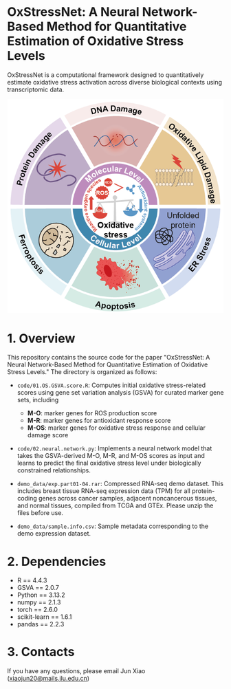 # OxStressNet: A Neural Network-Based Method for Quantitative Estimation of Oxidative Stress Levels
OxStressNet is a computational framework designed to quantitatively estimate oxidative stress activation across diverse biological contexts using transcriptomic data.
<p align="center">
  <img src="images/Figure.png" alt="OxStressNet Framework" width="600">
</p>

# 1. Overview
This repository contains the source code for the paper "OxStressNet: A Neural Network-Based Method for Quantitative Estimation of Oxidative Stress Levels." The directory is organized as follows:

- `code/01.OS.GSVA.score.R`: Computes initial oxidative stress-related scores using gene set variation analysis (GSVA) for curated marker gene sets, including
  - **M-O**: marker genes for ROS production score
  - **M-R**: marker genes for antioxidant response score
  - **M-OS**: marker genes for oxidative stress response and cellular damage score

- `code/02.neural.network.py`: Implements a neural network model that takes the GSVA-derived M-O, M-R, and M-OS scores as input and learns to predict the final oxidative stress level under biologically constrained relationships.
- `demo_data/exp.part01-04.rar`: Compressed RNA-seq demo dataset. This includes breast tissue RNA-seq expression data (TPM) for all protein-coding genes across cancer samples, adjacent noncancerous tissues, and normal tissues, compiled from TCGA and GTEx. Please unzip the files before use.
- `demo_data/sample.info.csv`: Sample metadata corresponding to the demo expression dataset.
  
# 2. Dependencies
- R == 4.4.3
- GSVA == 2.0.7
- Python == 3.13.2
- numpy == 2.1.3
- torch == 2.6.0
- scikit-learn == 1.6.1
- pandas == 2.2.3

# 3. Contacts
If you have any questions, please email Jun Xiao (xiaojun20@mails.jlu.edu.cn)
